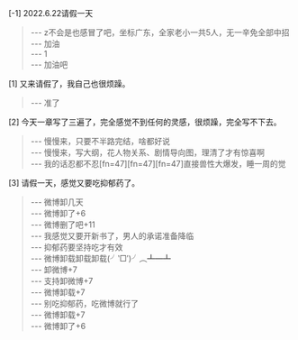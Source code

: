 
[-1] 2022.6.22请假一天
>--- z不会是也感冒了吧，坐标广东，全家老小一共5人，无一辛免全部中招<br>
>--- 加油<br>
>--- 1<br>
>--- 加油吧<br>

[1] 又来请假了，我自己也很烦躁。
>--- 准了<br>

[2] 今天一章写了三遍了，完全感觉不到任何的灵感，很烦躁，完全写不下去。
>--- 慢慢来，只要不半路完结，啥都好说<br>
>--- 慢慢来，写大纲，花人物关系、剧情导向图，理清了才有惊喜啊<br>
>--- 我的话忍都不忍[fn=47][fn=47][fn=47]直接兽性大爆发，睡一周的觉<br>

[3] 请假一天，感觉又要吃抑郁药了。
>--- 微博卸几天<br>
>--- 微博卸了+6<br>
>--- 微博删了吧+11<br>
>--- 我感觉又要开新书了，男人的承诺准备降临<br>
>--- 抑郁药要坚持吃才有效<br>
>--- 微博卸载卸载卸载(╯‵□′)╯︵┻━┻<br>
>--- 卸微博+7<br>
>--- 支持卸微博+7<br>
>--- 微博卸载+7<br>
>--- 别吃抑郁药，吃微博就行了<br>
>--- 微博卸载+7<br>
>--- 微博卸了+6<br>
